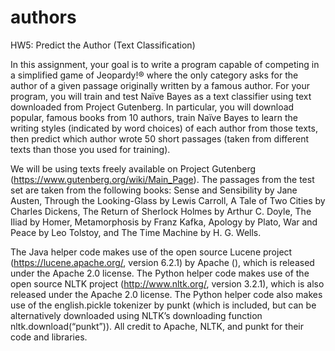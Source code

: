 # authors
HW5: Predict the Author (Text Classification)

In this assignment, your goal is to write a program capable of competing in a simplified game of Jeopardy!® where the only category asks for the author of a given passage originally written by a famous author.  For your program, you will train and test Naïve Bayes as a text classifier using text downloaded from Project Gutenberg.  In particular, you will download popular, famous books from 10 authors, train Naïve Bayes to learn the writing styles (indicated by word choices) of each author from those texts, then predict which author wrote 50 short passages (taken from different texts than those you used for training).

We will be using texts freely available on Project Gutenberg (https://www.gutenberg.org/wiki/Main_Page).  The passages from the test set are taken from the following books: Sense and Sensibility by Jane Austen, Through the Looking-Glass by Lewis Carroll, A Tale of Two Cities by Charles Dickens, The Return of Sherlock Holmes by Arthur C. Doyle, The Iliad by Homer, Metamorphosis by Franz Kafka, Apology by Plato, War and Peace by Leo Tolstoy, and The Time Machine by H. G. Wells.

The Java helper code makes use of the open source Lucene project (https://lucene.apache.org/, version 6.2.1) by Apache (), which is released under the Apache 2.0 license.  The Python helper code makes use of the open source NLTK project (http://www.nltk.org/, version 3.2.1), which is also released under the Apache 2.0 license.  The Python helper code also makes use of the english.pickle tokenizer by punkt (which is included, but can be alternatively downloaded using NLTK’s downloading function nltk.download(“punkt”)).  All credit to Apache, NLTK, and punkt for their code and libraries. 
